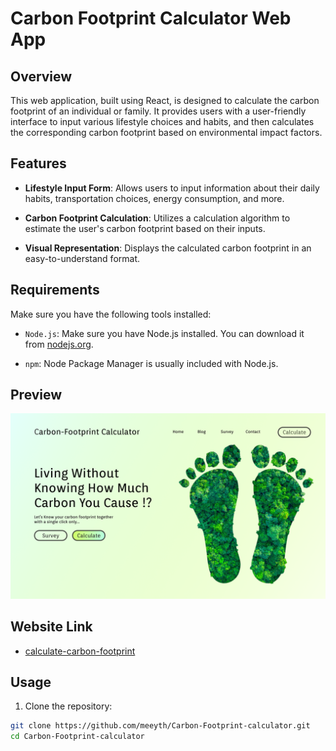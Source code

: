 # Carbon Footprint Calculator Web App

## Overview

This web application, built using React, is designed to calculate the carbon footprint of an individual or family. It provides users with a user-friendly interface to input various lifestyle choices and habits, and then calculates the corresponding carbon footprint based on environmental impact factors.

## Features

- **Lifestyle Input Form**: Allows users to input information about their daily habits, transportation choices, energy consumption, and more.

- **Carbon Footprint Calculation**: Utilizes a calculation algorithm to estimate the user's carbon footprint based on their inputs.

- **Visual Representation**: Displays the calculated carbon footprint in an easy-to-understand format.

<!-- - **Tips and Suggestions**: Provides users with eco-friendly tips and suggestions to reduce their carbon footprint. -->

## Requirements

Make sure you have the following tools installed:

- `Node.js`: Make sure you have Node.js installed. You can download it from [nodejs.org](https://nodejs.org/).

- `npm`: Node Package Manager is usually included with Node.js.

## Preview

![preview image](./preview/Hero-Section.png)
  
## Website Link

- [calculate-carbon-footprint](https://calculate-carbon-footprint.netlify.app/)

## Usage

1. Clone the repository:

```bash
git clone https://github.com/meeyth/Carbon-Footprint-calculator.git
cd Carbon-Footprint-calculator
